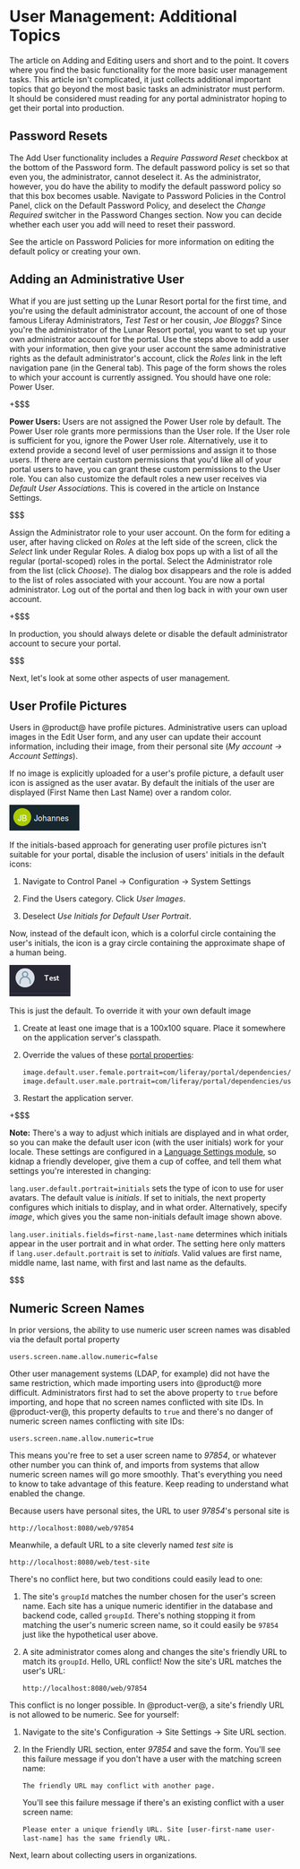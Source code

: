 # User Management: Additional Topics [](id=user-management-additional-topics)

The article on Adding and Editing users and short and to the point. It covers
where you find the basic functionality for the more basic user management tasks.
This article isn't complicated, it just collects additional important topics
that go beyond the most basic tasks an administrator must perform. It should be
considered must reading for any portal administrator hoping to get their portal
into production.

## Password Resets [](id=password-resets)

The Add User functionality includes a *Require Password Reset* checkbox at the
bottom of the Password form. The default password policy is set so that even
you, the administrator, cannot deselect it. As the administrator, however, you
do have the ability to modify the default password policy so that this box
becomes usable. Navigate to Password Policies in the Control Panel, click on the
Default Password Policy, and deselect the *Change Required* switcher in the
Password Changes section. Now you can decide whether each user you add will need
to reset their password. 

See the article on Password Policies for more information on editing the default
policy or creating your own.

## Adding an Administrative User [](id=adding-an-administrative-user)

What if you are just setting up the Lunar Resort portal for the first time, and
you're using the default administrator account, the account of one of those
famous Liferay Administrators, *Test Test* or her cousin, *Joe Bloggs*? Since
you're the administrator of the Lunar Resort portal, you want to set up your own
administrator account for the portal. Use the steps above to add a user with
your information, then give your user account the same administrative rights as
the default administrator's account, click the *Roles* link in the left
navigation pane (in the General tab). This page of the form shows the roles to
which your account is currently assigned. You should have one role: Power User. 

+$$$

**Power Users:** Users are not assigned the Power User role by default. The
Power User role grants more permissions than the User role. If the User role is
sufficient for you, ignore the Power User role. Alternatively, use it to extend
provide a second level of user permissions and assign it to those users. If
there are certain custom permissions that you'd like all of your portal users to
have, you can grant these custom permissions to the User role. You can also
customize the default roles a new user receives via *Default User Associations*.
This is covered in the article on Instance Settings.

$$$

Assign the Administrator role to your user account. On the form for editing a
user, after having clicked on *Roles* at the left side of the screen, click the
*Select* link under Regular Roles. A dialog box pops up with a list of all the
regular (portal-scoped) roles in the portal. Select the Administrator role from
the list (click *Choose*). The dialog box disappears and the role is added to
the list of roles associated with your account. You are now a portal
administrator. Log out of the portal and then log back in with your own user
account. 

+$$$

In production, you should always delete or disable the default administrator
account to secure your portal.

$$$

Next, let's look at some other aspects of user management. 

## User Profile Pictures [](id=user-profile-pictures)

Users in @product@ have profile pictures. Administrative users can upload images
in the Edit User form, and any user can update their account information,
including their image, from their personal site (*My account &rarr; Account
Settings*). 

<!-- REPLACE [Figure 5: Upload images for user avatars in the Edit User form.](../../images/users-ray-avatar.png) -->

If no image is explicitly uploaded for a user's profile picture, a default user
icon is assigned as the user avatar. By default the initials of the user are
displayed (First Name then Last Name) over a random color.

![Figure 1: The default user profile picture is an icon with the user intiails over a randomly colored bubble.](../../../images/users-default-user-image.png)

If the initials-based approach for generating user profile pictures isn't
suitable for your portal, disable the inclusion of users' initials in the
default icons: 

1.  Navigate to Control Panel &rarr; Configuration &rarr; System Settings

2.  Find the Users category. Click *User Images*.

3.  Deselect *Use Initials for Default User Portrait*.

Now, instead of the default icon, which is a colorful circle containing the
user's initials, the icon is a gray circle containing the approximate shape of a
human being.

![Figure 2: If you disable the default initials-based profile picture, this icon is used instead.](../../../images/user-image-not-initials.png)

This is just the default. To override it with your own default image

1.  Create at least one image that is a 100x100 square. Place it somewhere on
    the application server's classpath.

2.  Override the values of these [portal properties]():
     
        image.default.user.female.portrait=com/liferay/portal/dependencies/user_female_portrait.png
        image.default.user.male.portrait=com/liferay/portal/dependencies/user_male_portrait.png

3.  Restart the application server.

+$$$

**Note:** There's a way to adjust which initials are displayed and in what
order, so you can make the default user icon (with the user initials) work
for your locale. These settings are configured in a 
[Language Settings module](/develop/tutorials/-/knowledge_base/7-1/using-liferays-language-settings), 
so kidnap a friendly developer, give them a cup of coffee, and tell them what
settings you're interested in changing:

`lang.user.default.portrait=initials` sets the type of icon to use for user
avatars. The default value is *initials*. If set to initials, the next property
configures which initials to display, and in what order. Alternatively, specify
*image*, which gives you the same non-initials default image shown above.

`lang.user.initials.fields=first-name,last-name` determines which initials
appear in the user portrait and in what order. The setting here only matters if
`lang.user.default.portrait` is set to *initials*.  Valid values are first name,
middle name, last name, with first and last name as the defaults.

$$$

## Numeric Screen Names [](id=numeric-screen-names)

In prior versions, the ability to use numeric user screen names was disabled via
the default portal property

    users.screen.name.allow.numeric=false

Other user management systems (LDAP, for example) did not have the same
restriction, which made importing users into @product@ more difficult.
Administrators first had to set the  above property to `true` before importing,
and hope that no screen names conflicted with site IDs. In @product-ver@, this
property defaults to `true` and there's no danger of numeric screen names
conflicting with site IDs:

    users.screen.name.allow.numeric=true

This means you're free to set a user screen name to *97854*, or whatever other
number you can think of, and imports from systems that allow numeric screen
names will go more smoothly. That's everything you need to know to take
advantage of this feature. Keep reading to understand what enabled the change.

Because users have personal sites, the URL to user *97854*'s personal site is

    http://localhost:8080/web/97854

Meanwhile, a default URL to a site cleverly named *test site* is

    http://localhost:8080/web/test-site

There's no conflict here, but two conditions could easily lead to one:

1.  The site's `groupId` matches the number chosen for the user's screen
    name. Each site has a unique numeric identifier in the database and backend
    code, called `groupId`. There's nothing stopping it from matching the user's
    numeric screen name, so it could easily be `97854` just like the
    hypothetical user above.

2.  A site administrator comes along and changes the site's friendly URL to
    match its `groupId`. Hello, URL conflict! Now the site's URL matches the
    user's URL:

        http://localhost:8080/web/97854

This conflict is no longer possible. In @product-ver@, a site's friendly URL
is not allowed to be numeric. See for yourself:

1.  Navigate to the site's Configuration &rarr; Site Settings
&rarr; Site URL section.

2.  In the Friendly URL section, enter *97854* and save the form. You'll see
    this failure message if you don't have a user with the matching screen
    name:

        The friendly URL may conflict with another page.

    You'll see this failure message if there's an existing conflict with a user
    screen name:

        Please enter a unique friendly URL. Site [user-first-name user-last-name] has the same friendly URL.

Next, learn about collecting users in organizations.
